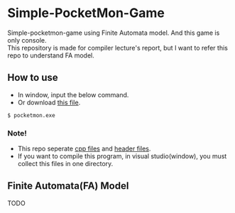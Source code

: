 # Simple-PocketMon-Game

Simple-pocketmon-game using Finite Automata model. And this game is only console.<br>
This repository is made for compiler lecture's report, but I want to refer this repo to understand FA model.


## How to use

- In window, input the below command. <br>
- Or download [this file](https://github.com/KeonHeeLee/simple-pocket-mon-game/blob/master/pocketmon.exe).
```
$ pocketmon.exe
```


### Note!

- This repo seperate [cpp files](https://github.com/KeonHeeLee/simple-pocket-mon-game/tree/master/src) and [header files](https://github.com/KeonHeeLee/simple-pocket-mon-game/tree/master/include).
- If you want to compile this program, in visual studio(window), you must collect this files in one directory.

## Finite Automata(FA) Model

TODO
